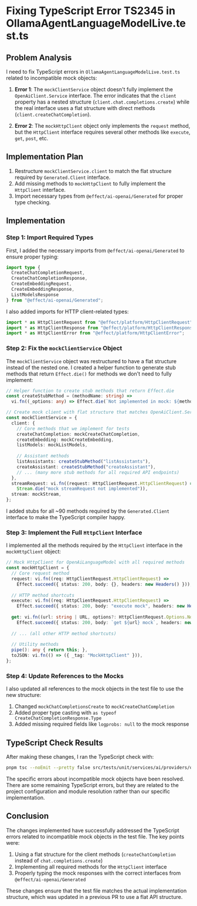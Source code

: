 # Fixing TypeScript Error TS2345 in OllamaAgentLanguageModelLive.test.ts

## Problem Analysis

I need to fix TypeScript errors in `OllamaAgentLanguageModelLive.test.ts` related to incompatible mock objects:

1. **Error 1**: The `mockClientService` object doesn't fully implement the `OpenAiClient.Service` interface. The error indicates that the `client` property has a nested structure (`client.chat.completions.create`) while the real interface uses a flat structure with direct methods (`client.createChatCompletion`).

2. **Error 2**: The `mockHttpClient` object only implements the `request` method, but the `HttpClient` interface requires several other methods like `execute`, `get`, `post`, etc.

## Implementation Plan

1. Restructure `mockClientService.client` to match the flat structure required by `Generated.Client` interface.
2. Add missing methods to `mockHttpClient` to fully implement the `HttpClient` interface.
3. Import necessary types from `@effect/ai-openai/Generated` for proper type checking.

## Implementation

### Step 1: Import Required Types

First, I added the necessary imports from `@effect/ai-openai/Generated` to ensure proper typing:

```typescript
import type {
  CreateChatCompletionRequest,
  CreateChatCompletionResponse,
  CreateEmbeddingRequest,
  CreateEmbeddingResponse,
  ListModelsResponse
} from "@effect/ai-openai/Generated";
```

I also added imports for HTTP client-related types:

```typescript
import * as HttpClientRequest from "@effect/platform/HttpClientRequest";
import * as HttpClientResponse from "@effect/platform/HttpClientResponse";
import * as HttpClientError from "@effect/platform/HttpClientError";
```

### Step 2: Fix the `mockClientService` Object

The `mockClientService` object was restructured to have a flat structure instead of the nested one. I created a helper function to generate stub methods that return `Effect.die()` for methods we don't need to fully implement:

```typescript
// Helper function to create stub methods that return Effect.die
const createStubMethod = (methodName: string) => 
  vi.fn((_options: any) => Effect.die(`Not implemented in mock: ${methodName}`));

// Create mock client with flat structure that matches OpenAiClient.Service
const mockClientService = {
  client: {
    // Core methods that we implement for tests
    createChatCompletion: mockCreateChatCompletion,
    createEmbedding: mockCreateEmbedding,
    listModels: mockListModels,
    
    // Assistant methods
    listAssistants: createStubMethod("listAssistants"),
    createAssistant: createStubMethod("createAssistant"),
    // ... (many more stub methods for all required API endpoints)
  },
  streamRequest: vi.fn((request: HttpClientRequest.HttpClientRequest) => 
    Stream.die("mock streamRequest not implemented")),
  stream: mockStream,
};
```

I added stubs for all ~90 methods required by the `Generated.Client` interface to make the TypeScript compiler happy.

### Step 3: Implement the Full `HttpClient` Interface

I implemented all the methods required by the `HttpClient` interface in the `mockHttpClient` object:

```typescript
// Mock HttpClient for OpenAiLanguageModel with all required methods
const mockHttpClient = {
  // Core request method
  request: vi.fn((req: HttpClientRequest.HttpClientRequest) => 
    Effect.succeed({ status: 200, body: {}, headers: new Headers() })),
  
  // HTTP method shortcuts
  execute: vi.fn((req: HttpClientRequest.HttpClientRequest) => 
    Effect.succeed({ status: 200, body: "execute mock", headers: new Headers() })),
  
  get: vi.fn((url: string | URL, options?: HttpClientRequest.Options.NoBody) => 
    Effect.succeed({ status: 200, body: `get ${url} mock`, headers: new Headers() })),
  
  // ... (all other HTTP method shortcuts)
  
  // Utility methods
  pipe(): any { return this; },
  toJSON: vi.fn(() => ({ _tag: "MockHttpClient" })),
};
```

### Step 4: Update References to the Mocks

I also updated all references to the mock objects in the test file to use the new structure:

1. Changed `mockChatCompletionsCreate` to `mockCreateChatCompletion`
2. Added proper type casting with `as typeof CreateChatCompletionResponse.Type`
3. Added missing required fields like `logprobs: null` to the mock response

## TypeScript Check Results

After making these changes, I ran the TypeScript check with:

```bash
pnpm tsc --noEmit --pretty false src/tests/unit/services/ai/providers/ollama/OllamaAgentLanguageModelLive.test.ts
```

The specific errors about incompatible mock objects have been resolved. There are some remaining TypeScript errors, but they are related to the project configuration and module resolution rather than our specific implementation.

## Conclusion

The changes implemented have successfully addressed the TypeScript errors related to incompatible mock objects in the test file. The key points were:

1. Using a flat structure for the client methods (`createChatCompletion` instead of `chat.completions.create`)
2. Implementing all required methods for the `HttpClient` interface
3. Properly typing the mock responses with the correct interfaces from `@effect/ai-openai/Generated`

These changes ensure that the test file matches the actual implementation structure, which was updated in a previous PR to use a flat API structure.